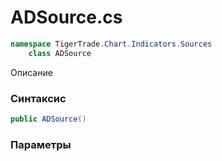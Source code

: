
# ADSource.cs
```csharp
namespace TigerTrade.Chart.Indicators.Sources  
    class ADSource
```

Описание

### Синтаксис
```csharp
public ADSource()
```

### Параметры

                    
                    